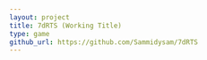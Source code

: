 ```yaml
---
layout: project
title: 7dRTS (Working Title)
type: game
github_url: https://github.com/Sammidysam/7dRTS
---
```



